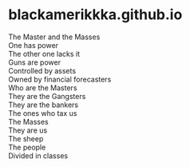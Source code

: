 # blackamerikkka.github.io

The Master and the Masses  
One has power  
The other one lacks it  
Guns are power  
Controlled by assets  
Owned by financial forecasters  
Who are the Masters  
They are the Gangsters  
They are the bankers  
The ones who tax us  
The Masses  
They are us  
The sheep  
The people  
Divided in classes 
